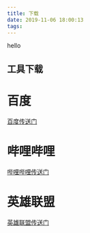 ```yaml
---
title: 下载
date: 2019-11-06 18:00:13
tags:
---
```


hello
## 工具下载

# 百度

[百度传送门](http://www.baidu.com)

# 哔哩哔哩

[哔哩哔哩传送门](http://www.bilibili.com)

# 英雄联盟

[英雄联盟传送门](http://lol.qq.com)